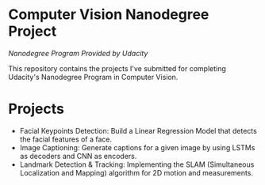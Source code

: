 # Computer Vision Nanodegree Project
_Nanodegree Program Provided by Udacity_

This repository contains the projects I've submitted for completing Udacity's Nanodegree Program in Computer Vision.

# Projects
- Facial Keypoints Detection: Build a Linear Regression Model that detects the facial features of a face.
- Image Captioning: Generate captions for a given image by using LSTMs as decoders and CNN as encoders.
- Landmark Detection & Tracking: Implementing the SLAM (Simultaneous Localization and Mapping) algorithm for 2D motion and measurements.

